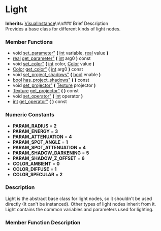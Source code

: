 #  Light  
**Inherits:** [VisualInstance](class_visualinstance)\\n\\n###  Brief Description  
Provides a base class for different kinds of light nodes.
###  Member Functions 
  * void [set_parameter"](#set_parameter) **(** [int](class_int) variable, [real](class_real) value  **)**
  * [real](class_real) [get_parameter"](#get_parameter) **(** [int](class_int) arg0  **)** const
  * void [set_color"](#set_color) **(** [int](class_int) color, [Color](class_color) value  **)**
  * [Color](class_color) [get_color"](#get_color) **(** [int](class_int) arg0  **)** const
  * void [set_project_shadows"](#set_project_shadows) **(** [bool](class_bool) enable  **)**
  * [bool](class_bool) [has_project_shadows"](#has_project_shadows) **(** **)** const
  * void [set_projector"](#set_projector) **(** [Texture](class_texture) projector  **)**
  * [Texture](class_texture) [get_projector"](#get_projector) **(** **)** const
  * void [set_operator"](#set_operator) **(** [int](class_int) operator  **)**
  * [int](class_int) [get_operator"](#get_operator) **(** **)** const
###  Numeric Constants  
  * **PARAM_RADIUS** = **2**
  * **PARAM_ENERGY** = **3**
  * **PARAM_ATTENUATION** = **4**
  * **PARAM_SPOT_ANGLE** = **1**
  * **PARAM_SPOT_ATTENUATION** = **4**
  * **PARAM_SHADOW_DARKENING** = **5**
  * **PARAM_SHADOW_Z_OFFSET** = **6**
  * **COLOR_AMBIENT** = **0**
  * **COLOR_DIFFUSE** = **1**
  * **COLOR_SPECULAR** = **2**
###  Description  
Light is the abstract base class for light nodes, so it shouldn't be used directly (It can't be instanced). Other types of light nodes inherit from it. Light contains the common variables and parameters used for lighting.
###  Member Function Description  
